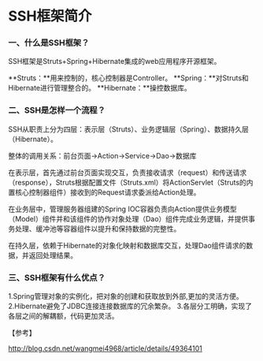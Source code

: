 # SSH框架简介

### 一、什么是SSH框架？

SSH框架是Struts+Spring+Hibernate集成的web应用程序开源框架。

**Struts：**用来控制的，核心控制器是Controller。
**Spring：**对Struts和Hibernate进行管理整合的。
**Hibernate：**操控数据库。

### 二、SSH是怎样一个流程？

SSH从职责上分为四层：表示层（Struts）、业务逻辑层（Spring）、数据持久层（Hibernate）。

整体的调用关系：前台页面->Action->Service->Dao->数据库

在表示层，首先通过前台页面实现交互，负责接收请求（request）和传送请求（response），Struts根据配置文件（Struts.xml）将ActionServlet（Struts的内置核心控制器组件）接收到的Request请求委派给Action处理。

在业务层中，管理服务器组建的Spring IOC容器负责向Action提供业务模型
（Model）组件并和该组件的协作对象处理（Dao）组件完成业务逻辑，并提供事务处理、缓冲池等容器组件以提升和保持数据的完整性。

在持久层，依赖于Hibernate的对象化映射和数据库交互，处理Dao组件请求的数据，并返回处理结果。

### 三、SSH框架有什么优点？

1.Spring管理对象的实例化，把对象的创建和获取放到外部,更加的灵活方便。
2.Hibernate避免了JDBC连接连接数据库的冗余繁杂。
3.各层分工明确，实现了各层之间的解耦额，代码更加灵活。


【参考】

http://blog.csdn.net/wangmei4968/article/details/49364101
